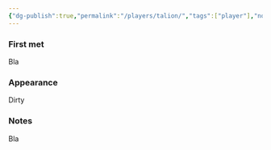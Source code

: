 ```yaml
---
{"dg-publish":true,"permalink":"/players/talion/","tags":["player"],"noteIcon":"player","created":"2023-12-30T13:33:07.716+01:00","updated":"2024-01-06T10:02:23.699+01:00"}
---
```


### First met
Bla
### Appearance
Dirty
### Notes
Bla